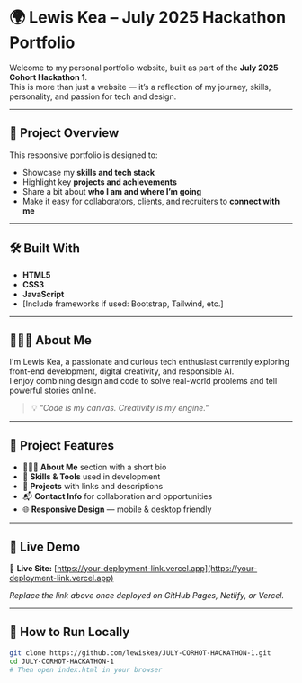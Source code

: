 # 🌍 Lewis Kea – July 2025 Hackathon Portfolio

Welcome to my personal portfolio website, built as part of the **July 2025 Cohort Hackathon 1**.  
This is more than just a website — it’s a reflection of my journey, skills, personality, and passion for tech and design.

---

## 📌 Project Overview

This responsive portfolio is designed to:
- Showcase my **skills and tech stack**
- Highlight key **projects and achievements**
- Share a bit about **who I am and where I’m going**
- Make it easy for collaborators, clients, and recruiters to **connect with me**

---

## 🛠️ Built With

- **HTML5**
- **CSS3**
- **JavaScript**
- [Include frameworks if used: Bootstrap, Tailwind, etc.]

---

## 🧑🏽‍💻 About Me

I'm Lewis Kea, a passionate and curious tech enthusiast currently exploring front-end development, digital creativity, and responsible AI.  
I enjoy combining design and code to solve real-world problems and tell powerful stories online.

> 💡 *"Code is my canvas. Creativity is my engine."*

---

## 💼 Project Features

- 🧍🏽‍♂️ **About Me** section with a short bio
- 🧰 **Skills & Tools** used in development
- 💼 **Projects** with links and descriptions
- 📬 **Contact Info** for collaboration and opportunities
- 🌐 **Responsive Design** — mobile & desktop friendly

---

## 🔗 Live Demo

🚀 **Live Site:** [https://your-deployment-link.vercel.app](https://your-deployment-link.vercel.app)

*Replace the link above once deployed on GitHub Pages, Netlify, or Vercel.*

---

## 🧪 How to Run Locally

```bash
git clone https://github.com/lewiskea/JULY-CORHOT-HACKATHON-1.git
cd JULY-CORHOT-HACKATHON-1
# Then open index.html in your browser
